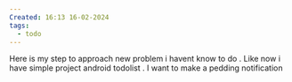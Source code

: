 ```yaml
---
Created: 16:13 16-02-2024
tags:
  - todo
---
```


Here is my step to approach new problem i havent know to do .
Like now i have simple project android todolist . I want to make a pedding notification 